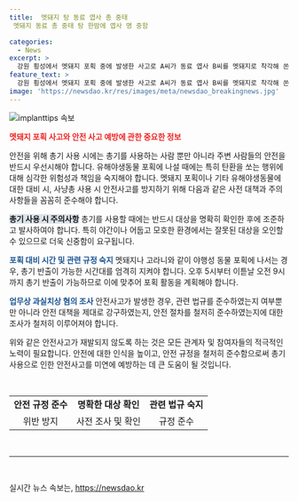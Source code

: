 ```yaml
---
title:  멧돼지 탕 동료 엽사 총 중태
 멧돼지 동료 총 중태 탕 한밤에 엽사 명 중함

categories:
  - News
excerpt: >
  강원 횡성에서 멧돼지 포획 중에 발생한 사고로 A씨가 동료 엽사 B씨를 멧돼지로 착각해 쏜 탄환으로 다친 사건이 발생했다. A씨는 멧돼지로 착각한 채 산탄을 발사해 B씨를 심각하게 다치게 했으며, 현재 B씨는 회복 중이지만 위중한 상태로 알려졌다. 두 사람은 멧돼지로 인한 피해 신고를 받고 포획에 나선 수확기 유해야생동물 피해방지단 소속으로, 경찰은 A씨를 업무상 과실치상 혐의로 입건하고 사고 경위를 조사 중이다. (길이: 254자)
feature_text: >
  강원 횡성에서 멧돼지 포획 중에 발생한 사고로 A씨가 동료 엽사 B씨를 멧돼지로 착각해 쏜 탄환으로 다친 사건이 발생했다. A씨는 멧돼지로 착각한 채 산탄을 발사해 B씨를 심각하게 다치게 했으며, 현재 B씨는 회복 중이지만 위중한 상태로 알려졌다. 두 사람은 멧돼지로 인한 피해 신고를 받고 포획에 나선 수확기 유해야생동물 피해방지단 소속으로, 경찰은 A씨를 업무상 과실치상 혐의로 입건하고 사고 경위를 조사 중이다. (길이: 254자)
image: 'https://newsdao.kr/res/images/meta/newsdao_breakingnews.jpg'
---
```


<p><img src="https://newsdao.kr/res/images/meta/newsdao_breakingnews.jpg" alt="implanttips 속보" /></p>

<p><b><span style="color: #ee2323;">멧돼지 포획 사고와 안전 사고 예방에 관한 중요한 정보</span></b></p>

<p>안전을 위해 총기 사용 시에는 총기를 사용하는 사람 뿐만 아니라 주변 사람들의 안전을 반드시 우선시해야 합니다. 유해야생동물 포획에 나설 때에는 특히 탄환을 쏘는 행위에 대해 심각한 위험성과 책임을 숙지해야 합니다. 멧돼지 포획이나 기타 유해야생동물에 대한 대비 시, 사냥총 사용 시 안전사고를 방지하기 위해 다음과 같은 사전 대책과 주의사항들을 꼼꼼히 준수해야 합니다.</p>

<p><b><span style="background-color: #21538527;">총기 사용 시 주의사항</span></b>
총기를 사용할 때에는 반드시 대상을 명확히 확인한 후에 조준하고 발사하여야 합니다. 특히 야간이나 어둡고 모호한 환경에서는 잘못된 대상을 오인할 수 있으므로 더욱 신중함이 요구됩니다. </p>

<p><b><span style="color: #1a5490;">포획 대비 시간 및 관련 규정 숙지</span></b>
멧돼지나 고라니와 같이 야행성 동물 포획에 나서는 경우, 총기 반출이 가능한 시간대를 엄격히 지켜야 합니다. 오후 5시부터 이튿날 오전 9시까지 총기 반출이 가능하므로 이에 맞추어 포획 활동을 계획해야 합니다.</p>

<p><b><span style="color: #1a5490;">업무상 과실치상 혐의 조사</span></b>
안전사고가 발생한 경우, 관련 법규를 준수하였는지 여부뿐만 아니라 안전 대책을 제대로 강구하였는지, 안전 절차를 철저히 준수하였는지에 대한 조사가 철저히 이루어져야 합니다. </p>

<p>위와 같은 안전사고가 재발되지 않도록 하는 것은 모든 관계자 및 참여자들의 적극적인 노력이 필요합니다. 안전에 대한 인식을 높이고, 안전 규정을 철저히 준수함으로써 총기 사용으로 인한 안전사고를 미연에 예방하는 데 큰 도움이 될 것입니다. </p>

<p data-ke-size="size16">&nbsp;</p>

<table>
   <tbody>
      <tr>
         <td style="text-align: center; height: 17px;"><b>안전 규정 준수</b></td>
         <td style="text-align: center; height: 17px;"><b>명확한 대상 확인</b></td>
         <td style="text-align: center; height: 17px;"><b>관련 법규 숙지</b></td>
      </tr>
      <tr>
         <td style="text-align: center;">위반 방지</td>
         <td style="text-align: center;">사전 조사 및 확인</td>
         <td style="text-align: center;">규정 준수</td>
      </tr>
   </tbody>
</table>

<p data-ke-size="size16">&nbsp;</p>

<hr>

<p data-ke-size="size16">&nbsp;</p>
실시간 뉴스 속보는, <a href="https://newsdao.kr" rel="dofollow">https://newsdao.kr</a>


